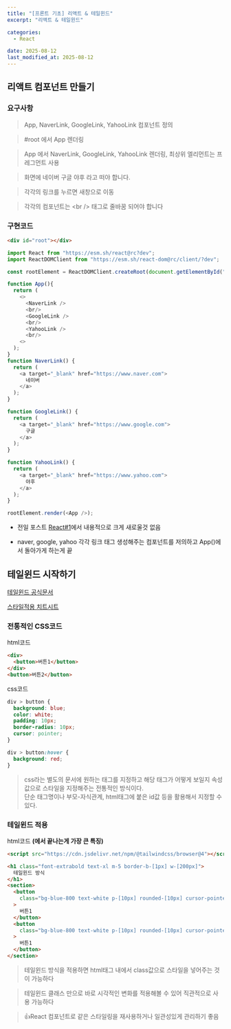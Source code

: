 ```yaml
---
title: "[프론트 기초] 리액트 & 테일윈드"
excerpt: "리액트 & 테일윈드"

categories:
  - React

date: 2025-08-12
last_modified_at: 2025-08-12
---
```


## 리액트 컴포넌트 만들기

### 요구사항

> App, NaverLink, GoogleLink, YahooLink 컴포넌트 정의

> #root 에서 App 렌더링

> App 에서 NaverLink, GoogleLink, YahooLink 렌더링, 최상위 엘리먼트는 프레그먼트 사용

> 화면에 네이버 구글 야후 라고 떠야 합니다.

> 각각의 링크를 누르면 새창으로 이동

> 각각의 컴포넌트는 \<br /> 태그로 줄바꿈 되어야 합니다

### 구현코드

```html
<div id="root"></div>
```

```js
import React from "https://esm.sh/react@rc?dev";
import ReactDOMClient from "https://esm.sh/react-dom@rc/client/?dev";

const rootElement = ReactDOMClient.createRoot(document.getElementById("root"));

function App(){
  return (
    <>
      <NaverLink />
      <br/>
      <GoogleLink />
      <br/>
      <YahooLink />
      <br/>
    <>
  );
}
function NaverLink() {
  return (
    <a target="_blank" href="https://www.naver.com">
      네이버
    </a>
  );
}

function GoogleLink() {
  return (
    <a target="_blank" href="https://www.google.com">
      구글
    </a>
  );
}

function YahooLink() {
  return (
    <a target="_blank" href="https://www.yahoo.com">
      야후
    </a>
  );
}

rootElement.render(<App />);
```

- 전일 포스트 [React#1](/_posts/2025-08-12-React#1.md)에서 내용적으로 크게 새로울것 없음

- naver, google, yahoo 각각 링크 태그 생성해주는 컴포넌트를 저의하고 App()에서 돌아가게 하는게 끝

## 테일윈드 시작하기

[테일윈드 공식문서](https://tailwindcss.com/docs/installation/using-vite)

[스타일적용 치트시트](https://nerdcave.com/tailwind-cheat-sheet)

### 전통적인 CSS코드

html코드

```html
<div>
  <button>버튼1</button>
</div>
<button>버튼2</button>
```

css코드

```css
div > button {
  background: blue;
  color: white;
  padding: 10px;
  border-radius: 10px;
  cursor: pointer;
}

div > button:hover {
  background: red;
}
```

> css라는 별도의 문서에 원하는 태그를 지정하고 해당 태그가 어떻게 보일지 속성값으로 스타일을 지정해주는 전통적인 방식이다. <br/>
> 단순 태그명이나 부모-자식관계, html태그에 붙은 id값 등을 활용해서 지정할 수 있다.

### 테일윈드 적용

html코드 **(에서 끝나는게 가장 큰 특징)**

```html
<script src="https://cdn.jsdelivr.net/npm/@tailwindcss/browser@4"></script>

<h1 class="font-extrabold text-xl m-5 border-b-[1px] w-[200px]">
  테일윈드 방식
</h1>
<section>
  <button
    class="bg-blue-800 text-white p-[10px] rounded-[10px] cursor-pointer hover:bg-red-500"
  >
    버튼1
  </button>
  <button
    class="bg-blue-800 text-white p-[10px] rounded-[10px] cursor-pointer hover:bg-red-500"
  >
    버튼1
  </button>
</section>
```

> 테일윈드 방식을 적용하면 html태그 내에서 class값으로 스타일을 넣어주는 것이 가능하다 <br/>

> 테일윈드 클래스 만으로 바로 시각적인 변화를 적용해볼 수 있어 직관적으로 사용 가능하다 <br/>

> 👍React 컴포넌트로 같은 스타일링을 재사용하거나 일관성있게 관리하기 좋음
